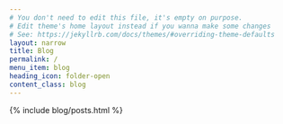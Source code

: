 ```yaml
---
# You don't need to edit this file, it's empty on purpose.
# Edit theme's home layout instead if you wanna make some changes
# See: https://jekyllrb.com/docs/themes/#overriding-theme-defaults
layout: narrow
title: Blog
permalink: /
menu_item: blog
heading_icon: folder-open
content_class: blog
---
```


{% include blog/posts.html %}
